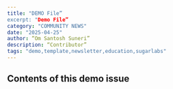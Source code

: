 ```yaml
---
title: "DEMO File”
excerpt: "Demo File”
category: "COMMUNITY NEWS"
date: "2025-04-25"
author: “Om Santosh Suneri”
description: “Contributor”
tags: "demo,template,newsletter,education,sugarlabs"
---
```

<!-- markdownlint-disable -->


## Contents of this demo issue

